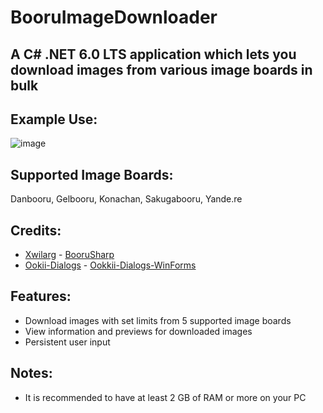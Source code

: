 # BooruImageDownloader

## A C# .NET 6.0 LTS application which lets you download images from various image boards in bulk

## Example Use:
![image](https://user-images.githubusercontent.com/122957887/217863719-415793a3-d39a-4857-8490-741fc5306c4b.png)

## Supported Image Boards:
Danbooru, Gelbooru, Konachan, Sakugabooru, Yande.re

## Credits:
- [Xwilarg](https://github.com/Xwilarg/) - [BooruSharp](https://github.com/Xwilarg/BooruSharp)
- [Ookii-Dialogs](https://github.com/ookii-dialogs/) - [Ookkii-Dialogs-WinForms](https://github.com/ookii-dialogs/ookii-dialogs-winforms)

## Features:
- Download images with set limits from 5 supported image boards
- View information and previews for downloaded images
- Persistent user input

## Notes:
- It is recommended to have at least 2 GB of RAM or more on your PC
